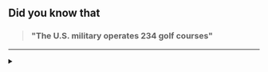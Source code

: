 ## Did you know that

<h3>
  <blockquote>
<!--START_SECTION:debris-->                                                                                                                                                                                            
"The U.S. military operates 234 golf courses"
<!--END_SECTION:debris-->
  </blockquote>
</h3>

-----

<details>
  <summary></summary>

<img src="https://github-readme-stats.vercel.app/api?show_icons=true&hide=issues&username=ekickx"> <img src="https://github-readme-stats.vercel.app/api/top-langs/?layout=compact&username=ekickx">

</details>
